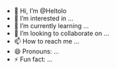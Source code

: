 - 👋 Hi, I’m @Heltolo
- 👀 I’m interested in ...
- 🌱 I’m currently learning ...
- 💞️ I’m looking to collaborate on ...
- 📫 How to reach me ...
- 😄 Pronouns: ...
- ⚡ Fun fact: ...

<!---
Heltolo/Heltolo is a ✨ special ✨ repository because its `README.md` (this file) appears on your GitHub profile.
You can click the Preview link to take a look at your changes.
--->
